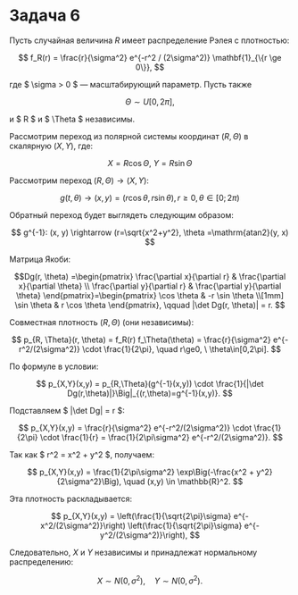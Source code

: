 # Задача 6

Пусть случайная величина $R$ имеет распределение Рэлея с плотностью:

$$
f_R(r) = \frac{r}{\sigma^2} e^{-r^2 / (2\sigma^2)} \mathbf{1}_{\{r \ge 0\}},
$$

где $ \sigma > 0 $ — масштабирующий параметр. Пусть также  

$$
\Theta \sim U[0, 2\pi],
$$

и $ R $ и $ \Theta $ независимы.  

Рассмотрим переход из полярной системы координат $(R, \Theta)$ в скалярную $(X, Y)$, где:

$$
X= R \cos \Theta,\ Y=R \sin \Theta
$$

Рассмотрим переход $(R, \Theta) \rightarrow (X, Y)$:

$$
g(t, \theta) \rightarrow (x,y) = (r \cos \theta,r \sin \theta), r \ge 0, \theta \in [0; 2\pi)
$$

Обратный переход будет выглядеть следующим образом:

$$
g^{-1}: (x, y) \rightarrow (r=\sqrt{x^2+y^2}, \theta =\mathrm{atan2}(y, x)
$$

Матрица Якоби:

$$Dg(r, \theta) =\begin{pmatrix}
\frac{\partial x}{\partial r} & \frac{\partial x}{\partial \theta} \\
\frac{\partial y}{\partial r} & \frac{\partial y}{\partial \theta}
\end{pmatrix}=\begin{pmatrix}
\cos \theta & -r \sin \theta \\[1mm]
\sin \theta & r \cos \theta
\end{pmatrix},
\qquad
|\det Dg(r, \theta)| = r.
$$

Совместная плотность $(R, \Theta)$ (они независимы):

$$
p_{R, \Theta}(r, \theta) = f_R(r) f_\Theta(\theta)
= \frac{r}{\sigma^2} e^{-r^2/(2\sigma^2)} \cdot \frac{1}{2\pi}, \quad r\ge0, \ \theta\in[0,2\pi].
$$

По формуле в условии:

$$
p_{X,Y}(x,y) = p_{R,\Theta}(g^{-1}(x,y)) \cdot \frac{1}{|\det Dg(r,\theta)|}\Big|_{(r,\theta)=g^{-1}(x,y)}.
$$

Подставляем $ |\det Dg| = r $:

$$
p_{X,Y}(x,y) = \frac{r}{\sigma^2} e^{-r^2/(2\sigma^2)} \cdot \frac{1}{2\pi} \cdot \frac{1}{r} = \frac{1}{2\pi\sigma^2} e^{-r^2/(2\sigma^2)}.
$$

Так как $ r^2 = x^2 + y^2 $, получаем:

$$
p_{X,Y}(x,y) = \frac{1}{2\pi\sigma^2} \exp\Big(-\frac{x^2 + y^2}{2\sigma^2}\Big), \quad (x,y) \in \mathbb{R}^2.
$$

Эта плотность раскладывается:

$$
p_{X,Y}(x,y) = \left(\frac{1}{\sqrt{2\pi}\sigma} e^{-x^2/(2\sigma^2)}\right)
\left(\frac{1}{\sqrt{2\pi}\sigma} e^{-y^2/(2\sigma^2)}\right),
$$

Следовательно, $X$ и $Y$ независимы и принадлежат нормальному распределению:

$$
X \sim N(0, \sigma^2), \quad Y \sim N(0, \sigma^2).
$$

